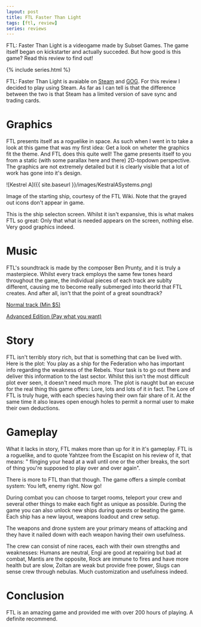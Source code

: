 ```yaml
---
layout: post
title: FTL Faster Than Light
tags: [ftl, review]
series: reviews
---
```

FTL: Faster Than Light is a videogame made by Subset Games. The game itself began on kickstarter and actually succeded. But how good is this game? Read this review to find out!

{% include series.html %}

FTL: Faster Than Light is avaiable on [Steam](http://store.steampowered.com/app/212680/) and [GOG](www.gog.com/game/faster_than_light). For this review I decided to play using Steam. As far as I can tell is that the difference between the two is that Steam has a limited version of save sync and trading cards.

Graphics
========
FTL presents itself as a roguelike in space. As such when I went in to take a look at this game that was my first idea: Get a look on wheter the graphics fit the theme. And FTL does this quite well! The game presents itself to you from a static (with some parallax here and there) 2D-topdown perspective. The graphics are not extremely detailed but it is clearly visible that a lot of work has gone into it's design.

![Kestrel A]({{ site.baseurl }}/images/KestralASystems.png)

Image of the starting ship, courtesy of the FTL Wiki. Note that the grayed out icons don't appear in game.

This is the ship selecton screen. Whilst it isn't expansive, this is what makes FTL so great: Only that what is needed appears on the screen, nothing else. Very good graphics indeed.

Music
=====
FTL's soundtrack is made by the composer Ben Prunty, and it is truly a masterpiece. Whilst every track employs the same few tones heard throughout the game, the individual pieces of each track are sublty different, causing me to become really submerged into theorld that FTL creates. And after all, isn't that the point of a great soundtrack?

[Normal track (Min $5)](https://benprunty.bandcamp.com/album/ftl)

[Advanced Edition (Pay what you want)](https://benprunty.bandcamp.com/album/ftl)

Story
=====
FTL isn't terribly story rich, but that is something that can be lived with. Here is the plot: You play as a ship for the Federation who has important info regarding the weakness of the Rebels. Your task is to go out there and deliver this information to the last sector. Whilst  this isn't the most difficult plot ever seen, it doesn't need much more. The plot is naught but an excuse for the real thing this game offers: Lore, lots and lots of it in fact. The Lore of FTL is truly huge, with each species having their own fair share of it. At the same time it also leaves open enough holes to permit a normal user to make their own deductions.

Gameplay
=========
What it lacks in story, FTL makes more than up for it in it's gameplay. FTL is a roguelike, and to quote Yahtzee from the Escapist on his review of it, that means: " flinging your head at a wall until one or the other breaks, the sort of thing you're supposed to play over and over again".

There is more to FTL than that though. The game offers a simple combat system: You left, enemy right. Now go!

During combat you can choose to target rooms, teleport your crew and several other things to make each fight as unique as possible. During the game you can also unlock new ships during quests or beating the game. Each ship has a new layout, weapons loadout and crew setup.

The weapons and drone system are your primary means of attacking and they have it nailed down with each weapon having their own usefulness.

The crew can consist of nine races, each with their own strengths and weaknesses: Humans are neutral, Engi are good at repairing but bad at combat, Mantis are the opposite, Rock are immune to fires and have more health but are slow, Zoltan are weak but provide free power, Slugs can sense crew through nebulas. Much customization and usefulness indeed.

Conclusion
=========
FTL is an amazing game and provided me with over 200 hours of playing. A definite recommend.
